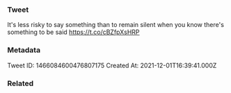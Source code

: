 ### Tweet
It's less risky to say something than to remain silent when you know there's something to be said https://t.co/cBZfpXsHRP

### Metadata
Tweet ID: 1466084600476807175
Created At: 2021-12-01T16:39:41.000Z

### Related

